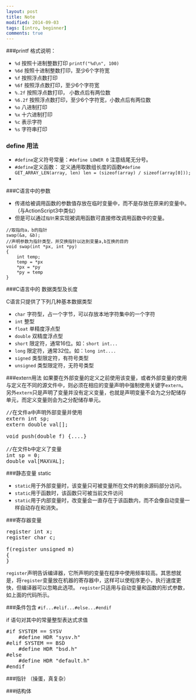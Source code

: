 ```yaml
---
layout: post
title: Note
modified: 2014-09-03
tags: [intro, beginner]
comments: true
---
```


###printf 格式说明：
* `%d` 按照十进制整数打印 `printf("%d\n", 100)`
* `%6d` 按照十进制整数打印，至少6个字符宽
* `%f` 按照浮点数打印
* `%6f` 按照浮点数打印，至少6个字符宽
* `%.2f` 按照浮点数打印， 小数点后有两位数
* `%6.2f` 按照浮点数打印，至少6个字符宽，小数点后有两位数
* `%o` 八进制打印
* `%x` 十六进制打印
* `%c` 表示字符
* `%s` 字符串打印

### define 用法
* `#define`定义符号常量：`#define LOWER 0` 注意结尾无分号。
* `#define`定义函数： 定义通用取数组长度的函数`#define GET_ARRAY_LEN(array, len) len = (sizeof(array) / sizeof(array[0]));`
*

###C语言中的参数
* 传递给被调用函数的参数值存放在临时变量中，而不是存放在原来的变量中。（与ActionScript3中类似）
* 但是可以通过`指针`来实现被调用函数可直接修改调用函数中的变量。


```
//取指向a，b的指针
swap(&a, &b);
//声明参数为指针类型，并交换指针以达到变量a,b互换的目的
void swap(int *px, int *py)
{
    int temp;
    temp = *px
    *px = *py
    *py = temp
}
```

###C语言中的 数据类型及长度

C语言只提供了下列几种基本数据类型

* `char` 字符型，占一个字节，可以存放本地字符集中的一个字符
* `int` 整型
* `float` 单精度浮点型
* `double` 双精度浮点型
* `short` 限定符，通常16位。如：`short int...`
* `long` 限定符，通常32位。如：`long int....`
* `signed` 类型限定符，有符号类型
* `unsigned` 类型限定符，无符号类型

###extern用法
如果要在外部变量的定义之前使用该变量，或者外部变量的使用与定义在不同的源文件中，则必须在相应的变量声明中强制使用关键字`extern`。另外`extern`只是声明了变量并没有定义变量，也就是声明变量不会为之分配储存单元，而定义变量则会为之分配储存单元。

<pre>
//在文件a中声明外部变量并使用
extern int sp;
extern double val[];

void push(double f) {....}

//在文件b中定义了变量
int sp = 0;
double val[MAXVAL];
</pre>

###静态变量 static
* `static`用于外部变量时，该变量只可被变量所在文件的剩余源码部分访问。
* `static`用于函数时，该函数只可被当前文件访问
* `static`用于内部变量时，改变量会一直存在于该函数内，而不会像自动变量一样自动存在和消失。

###寄存器变量

<pre>
register int x;
register char c;

f(register unsigned m)
{
}
</pre>

`register`声明告诉编译器，它所声明的变量在程序中使用频率较高。其思想就是，将`register`变量放在机器的寄存器中，这样可以使程序更小，执行速度更快，但编译器可以忽略此选项。
`register`只适用与自动变量和函数的形式参数，如上面的代码所示。



###条件包含
`#if...#elif...#else...#endif`

if 语句对其中的常量整型表达式求值

<pre>
#if SYSTEM == SYSV
    #define HDR "sysv.h"
#elif SYSTEM == BSD
    #define HDR "bsd.h"
#else
    #define HDR "default.h"
#endif
</pre>

###指针 （操蛋，真复杂）

###结构体

